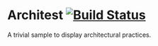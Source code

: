 # Architest [![Build Status](https://travis-ci.org/andresmijares/architest.svg?branch=master)](https://travis-ci.org/andresmijares/architest)

A trivial sample to display architectural practices.
